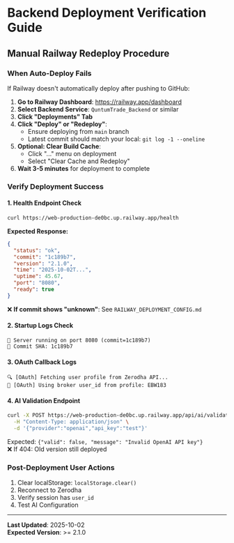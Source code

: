 # Backend Deployment Verification Guide

## Manual Railway Redeploy Procedure

### When Auto-Deploy Fails
If Railway doesn't automatically deploy after pushing to GitHub:

1. **Go to Railway Dashboard**: https://railway.app/dashboard
2. **Select Backend Service**: `QuntumTrade_Backend` or similar  
3. **Click "Deployments" Tab**
4. **Click "Deploy" or "Redeploy"**:
   - Ensure deploying from `main` branch
   - Latest commit should match your local: `git log -1 --oneline`
5. **Optional: Clear Build Cache**:
   - Click "..." menu on deployment
   - Select "Clear Cache and Redeploy"
6. **Wait 3-5 minutes** for deployment to complete

### Verify Deployment Success

#### 1. Health Endpoint Check
```bash
curl https://web-production-de0bc.up.railway.app/health
```

**Expected Response:**
```json
{
  "status": "ok",
  "commit": "1c189b7",
  "version": "2.1.0",
  "time": "2025-10-02T...",
  "uptime": 45.67,
  "port": "8080",
  "ready": true
}
```

❌ **If commit shows "unknown"**: See `RAILWAY_DEPLOYMENT_CONFIG.md`

#### 2. Startup Logs Check
```
🚀 Server running on port 8080 (commit=1c189b7)
📝 Commit SHA: 1c189b7
```

#### 3. OAuth Callback Logs
```
🔍 [OAuth] Fetching user profile from Zerodha API...
🔑 [OAuth] Using broker user_id from profile: EBW183
```

#### 4. AI Validation Endpoint
```bash
curl -X POST https://web-production-de0bc.up.railway.app/api/ai/validate-key \
  -H "Content-Type: application/json" \
  -d '{"provider":"openai","api_key":"test"}'
```

Expected: `{"valid": false, "message": "Invalid OpenAI API key"}`  
❌ If 404: Old version still deployed

### Post-Deployment User Actions

1. Clear localStorage: `localStorage.clear()`
2. Reconnect to Zerodha
3. Verify session has `user_id`
4. Test AI Configuration

---
**Last Updated**: 2025-10-02  
**Expected Version**: >= 2.1.0
